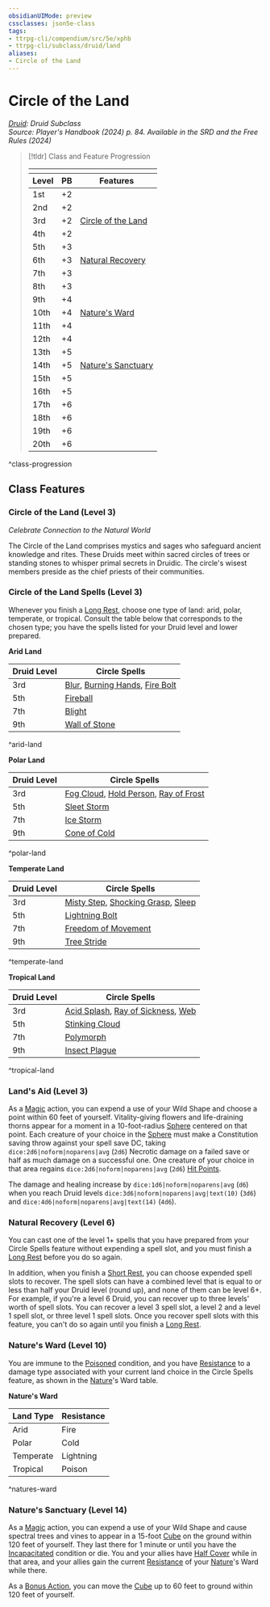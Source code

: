 ```yaml
---
obsidianUIMode: preview
cssclasses: json5e-class
tags:
- ttrpg-cli/compendium/src/5e/xphb
- ttrpg-cli/subclass/druid/land
aliases:
- Circle of the Land
---
```

# Circle of the Land
*[Druid](./druid-xphb.md): Druid Subclass*  
*Source: Player's Handbook (2024) p. 84. Available in the <span title='Systems Reference Document (5.2)'>SRD</span> and the Free Rules (2024)*  

> [!tldr] Class and Feature Progression
> 
> <table class="class-progression">
> <thead>
> <tr><th colspan='3'></th></tr>
> <tr class="class-progression"><th class"level">Level</th><th class"pb">PB</th><th class"feature">Features</th></tr>
> </thead><tbody>
> <tr class="class-progression"><td class"level">1st</td><td class"pb">+2</td><td class"feature"></td></tr>
> <tr class="class-progression"><td class"level">2nd</td><td class"pb">+2</td><td class"feature"></td></tr>
> <tr class="class-progression"><td class"level">3rd</td><td class"pb">+2</td><td class"feature"><a href='#Circle of the Land (Level 3)' class='internal-link'>Circle of the Land</a></td></tr>
> <tr class="class-progression"><td class"level">4th</td><td class"pb">+2</td><td class"feature"></td></tr>
> <tr class="class-progression"><td class"level">5th</td><td class"pb">+3</td><td class"feature"></td></tr>
> <tr class="class-progression"><td class"level">6th</td><td class"pb">+3</td><td class"feature"><a href='#Natural Recovery (Level 6)' class='internal-link'>Natural Recovery</a></td></tr>
> <tr class="class-progression"><td class"level">7th</td><td class"pb">+3</td><td class"feature"></td></tr>
> <tr class="class-progression"><td class"level">8th</td><td class"pb">+3</td><td class"feature"></td></tr>
> <tr class="class-progression"><td class"level">9th</td><td class"pb">+4</td><td class"feature"></td></tr>
> <tr class="class-progression"><td class"level">10th</td><td class"pb">+4</td><td class"feature"><a href='#Nature's Ward (Level 10)' class='internal-link'>Nature's Ward</a></td></tr>
> <tr class="class-progression"><td class"level">11th</td><td class"pb">+4</td><td class"feature"></td></tr>
> <tr class="class-progression"><td class"level">12th</td><td class"pb">+4</td><td class"feature"></td></tr>
> <tr class="class-progression"><td class"level">13th</td><td class"pb">+5</td><td class"feature"></td></tr>
> <tr class="class-progression"><td class"level">14th</td><td class"pb">+5</td><td class"feature"><a href='#Nature's Sanctuary (Level 14)' class='internal-link'>Nature's Sanctuary</a></td></tr>
> <tr class="class-progression"><td class"level">15th</td><td class"pb">+5</td><td class"feature"></td></tr>
> <tr class="class-progression"><td class"level">16th</td><td class"pb">+5</td><td class"feature"></td></tr>
> <tr class="class-progression"><td class"level">17th</td><td class"pb">+6</td><td class"feature"></td></tr>
> <tr class="class-progression"><td class"level">18th</td><td class"pb">+6</td><td class"feature"></td></tr>
> <tr class="class-progression"><td class"level">19th</td><td class"pb">+6</td><td class"feature"></td></tr>
> <tr class="class-progression"><td class"level">20th</td><td class"pb">+6</td><td class"feature"></td></tr>
> </tbody></table>

^class-progression


## Class Features

### Circle of the Land (Level 3)

*Celebrate Connection to the Natural World*

The Circle of the Land comprises mystics and sages who safeguard ancient knowledge and rites. These Druids meet within sacred circles of trees or standing stones to whisper primal secrets in Druidic. The circle's wisest members preside as the chief priests of their communities.

### Circle of the Land Spells (Level 3)

Whenever you finish a [Long Rest](Інструменти%20ДМ/CLI/rules/variant-rules/long-rest-xphb.md), choose one type of land: arid, polar, temperate, or tropical. Consult the table below that corresponds to the chosen type; you have the spells listed for your Druid level and lower prepared.

**Arid Land**

| Druid Level | Circle Spells |
|-------------|---------------|
| 3rd | [Blur](Інструменти%20ДМ/CLI/spells/blur-xphb.md), [Burning Hands](Інструменти%20ДМ/CLI/spells/burning-hands-xphb.md), [Fire Bolt](Інструменти%20ДМ/CLI/spells/fire-bolt-xphb.md) |
| 5th | [Fireball](Інструменти%20ДМ/CLI/spells/fireball-xphb.md) |
| 7th | [Blight](Інструменти%20ДМ/CLI/spells/blight-xphb.md) |
| 9th | [Wall of Stone](Інструменти%20ДМ/CLI/spells/wall-of-stone-xphb.md) |
^arid-land

**Polar Land**

| Druid Level | Circle Spells |
|-------------|---------------|
| 3rd | [Fog Cloud](Інструменти%20ДМ/CLI/spells/fog-cloud-xphb.md), [Hold Person](Інструменти%20ДМ/CLI/spells/hold-person-xphb.md), [Ray of Frost](Інструменти%20ДМ/CLI/spells/ray-of-frost-xphb.md) |
| 5th | [Sleet Storm](Інструменти%20ДМ/CLI/spells/sleet-storm-xphb.md) |
| 7th | [Ice Storm](Інструменти%20ДМ/CLI/spells/ice-storm-xphb.md) |
| 9th | [Cone of Cold](Інструменти%20ДМ/CLI/spells/cone-of-cold-xphb.md) |
^polar-land

**Temperate Land**

| Druid Level | Circle Spells |
|-------------|---------------|
| 3rd | [Misty Step](Інструменти%20ДМ/CLI/spells/misty-step-xphb.md), [Shocking Grasp](Інструменти%20ДМ/CLI/spells/shocking-grasp-xphb.md), [Sleep](Інструменти%20ДМ/CLI/spells/sleep-xphb.md) |
| 5th | [Lightning Bolt](Інструменти%20ДМ/CLI/spells/lightning-bolt-xphb.md) |
| 7th | [Freedom of Movement](Інструменти%20ДМ/CLI/spells/freedom-of-movement-xphb.md) |
| 9th | [Tree Stride](Інструменти%20ДМ/CLI/spells/tree-stride-xphb.md) |
^temperate-land

**Tropical Land**

| Druid Level | Circle Spells |
|-------------|---------------|
| 3rd | [Acid Splash](Інструменти%20ДМ/CLI/spells/acid-splash-xphb.md), [Ray of Sickness](Інструменти%20ДМ/CLI/spells/ray-of-sickness-xphb.md), [Web](Інструменти%20ДМ/CLI/spells/web-xphb.md) |
| 5th | [Stinking Cloud](Інструменти%20ДМ/CLI/spells/stinking-cloud-xphb.md) |
| 7th | [Polymorph](Інструменти%20ДМ/CLI/spells/polymorph-xphb.md) |
| 9th | [Insect Plague](Інструменти%20ДМ/CLI/spells/insect-plague-xphb.md) |
^tropical-land

### Land's Aid (Level 3)

As a [Magic](Інструменти%20ДМ/CLI/rules/actions.md#Magic) action, you can expend a use of your Wild Shape and choose a point within 60 feet of yourself. Vitality-giving flowers and life-draining thorns appear for a moment in a 10-foot-radius [Sphere](Інструменти%20ДМ/CLI/rules/variant-rules/sphere-area-of-effect-xphb.md) centered on that point. Each creature of your choice in the [Sphere](Інструменти%20ДМ/CLI/rules/variant-rules/sphere-area-of-effect-xphb.md) must make a Constitution saving throw against your spell save DC, taking `dice:2d6|noform|noparens|avg` (`2d6`) Necrotic damage on a failed save or half as much damage on a successful one. One creature of your choice in that area regains `dice:2d6|noform|noparens|avg` (`2d6`) [Hit Points](Інструменти%20ДМ/CLI/rules/variant-rules/hit-points-xphb.md).

The damage and healing increase by `dice:1d6|noform|noparens|avg` (`d6`) when you reach Druid levels `dice:3d6|noform|noparens|avg|text(10)` (`3d6`) and `dice:4d6|noform|noparens|avg|text(14)` (`4d6`).

### Natural Recovery (Level 6)

You can cast one of the level 1+ spells that you have prepared from your Circle Spells feature without expending a spell slot, and you must finish a [Long Rest](Інструменти%20ДМ/CLI/rules/variant-rules/long-rest-xphb.md) before you do so again.

In addition, when you finish a [Short Rest](Інструменти%20ДМ/CLI/rules/variant-rules/short-rest-xphb.md), you can choose expended spell slots to recover. The spell slots can have a combined level that is equal to or less than half your Druid level (round up), and none of them can be level 6+. For example, if you're a level 6 Druid, you can recover up to three levels' worth of spell slots. You can recover a level 3 spell slot, a level 2 and a level 1 spell slot, or three level 1 spell slots. Once you recover spell slots with this feature, you can't do so again until you finish a [Long Rest](Інструменти%20ДМ/CLI/rules/variant-rules/long-rest-xphb.md).

### Nature's Ward (Level 10)

You are immune to the [Poisoned](Інструменти%20ДМ/CLI/rules/conditions.md#Poisoned) condition, and you have [Resistance](Інструменти%20ДМ/CLI/rules/variant-rules/resistance-xphb.md) to a damage type associated with your current land choice in the Circle Spells feature, as shown in the [Nature](Інструменти%20ДМ/CLI/rules/skills.md#Nature)'s Ward table.

**Nature's Ward**

| Land Type | Resistance |
|-----------|------------|
| Arid | Fire |
| Polar | Cold |
| Temperate | Lightning |
| Tropical | Poison |
^natures-ward

### Nature's Sanctuary (Level 14)

As a [Magic](Інструменти%20ДМ/CLI/rules/actions.md#Magic) action, you can expend a use of your Wild Shape and cause spectral trees and vines to appear in a 15-foot [Cube](Інструменти%20ДМ/CLI/rules/variant-rules/cube-area-of-effect-xphb.md) on the ground within 120 feet of yourself. They last there for 1 minute or until you have the [Incapacitated](Інструменти%20ДМ/CLI/rules/conditions.md#Incapacitated) condition or die. You and your allies have [Half Cover](Інструменти%20ДМ/CLI/rules/variant-rules/cover-xphb.md) while in that area, and your allies gain the current [Resistance](Інструменти%20ДМ/CLI/rules/variant-rules/resistance-xphb.md) of your [Nature](Інструменти%20ДМ/CLI/rules/skills.md#Nature)'s Ward while there.

As a [Bonus Action](Інструменти%20ДМ/CLI/rules/variant-rules/bonus-action-xphb.md), you can move the [Cube](Інструменти%20ДМ/CLI/rules/variant-rules/cube-area-of-effect-xphb.md) up to 60 feet to ground within 120 feet of yourself.
